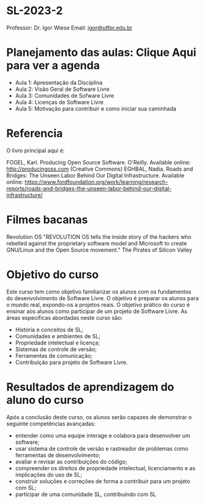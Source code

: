 # SL-2023-2
Professor: Dr. Igor Wiese
Email: igor@utfpr.edu.br

# Planejamento das aulas: Clique Aqui para ver a agenda
- Aula 1: Apresentação da Disciplina
- Aula 2: Visão Geral de Software Livre
- Aula 3: Comunidades de Sofware Livre
- Aula 4: Licenças de Software Livre
- Aula 5: Motivação para contribuir e como iniciar sua caminhada

# Referencia
O livro principal aqui é:

FOGEL, Karl. Producing Open Source Software. O'Reilly. Available online: http://producingoss.com (Creative Commons)
EGHBAL, Nadia. Roads and Bridges: The Unseen Labor Behind Our Digital Infrastructure. Available online: https://www.fordfoundation.org/work/learning/research-reports/roads-and-bridges-the-unseen-labor-behind-our-digital-infrastructure/

# Filmes bacanas
Revolution OS "REVOLUTION OS tells the inside story of the hackers who rebelled against the proprietary software model and Microsoft to create GNU/Linux and the Open Source movement."
The Pirates of Silicon Valley

# Objetivo do curso
Este curso tem como objetivo familiarizar os alunos com os fundamentos do desenvolvimento de Software Livre. O objetivo é preparar os alunos para o mundo real, expondo-os a projetos reais. O objetivo prático do curso é ensinar aos alunos como participar de um projeto de Software Livre. As áreas específicas abordadas neste curso são:

- História e conceitos de SL;
- Comunidades e ambientes de SL;
- Propriedade intelectual e licença;
- Sistemas de controle de versão;
- Ferramentas de comunicação;
- Contribuição para projeto de Software Livre.

# Resultados de aprendizagem do aluno do curso
Após a conclusão deste curso, os alunos serão capazes de demonstrar o seguinte competências avançadas:

- entender como uma equipe interage e colabora para desenvolver um software;
- usar sistema de controle de versão e rastreador de problemas como ferramentas de desenvolvimento;
- avaliar e revisar as contribuições do código;
- compreender os direitos de propriedade intelectual, licenciamento e as implicações do uso de SL;
- construir soluções e correções de forma a contribuir para um projeto com SL;
- participar de uma comunidade SL, contribuindo com SL
